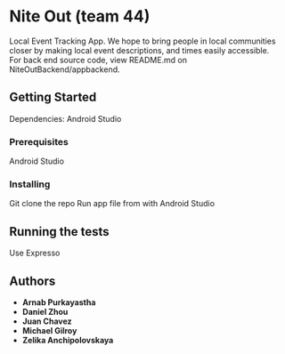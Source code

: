 
# Nite Out (team 44) 

Local Event Tracking App. We hope to bring people in local communities closer by making local event descriptions, and times easily accessible.\
For back end source code, view README.md on NiteOutBackend/appbackend.

## Getting Started

Dependencies: Android Studio

### Prerequisites

Android Studio


### Installing

Git clone the repo
Run app file from with Android Studio

## Running the tests

Use Expresso

## Authors

* **Arnab Purkayastha**
* **Daniel Zhou**
* **Juan Chavez**
* **Michael Gilroy**
* **Zelika Anchipolovskaya** 




